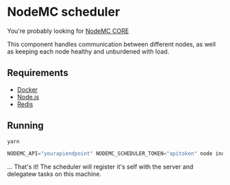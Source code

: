 # NodeMC scheduler

You're probably looking for [NodeMC CORE](https://github.com/NodeMC/CORE)

This component handles communication between different nodes, as well as keeping
each node healthy and unburdened with load.

## Requirements

  * [Docker](https://docker.com)
  * [Node.js](https://nodejs.org)
  * [Redis](https://redis.io)

## Running

```js
yarn

NODEMC_API="yourapiendpoint" NODEMC_SCHEDULER_TOKEN="apitoken" node index.js
```

... That's it! The scheduler will register it's self with the server and delegatew
tasks on this machine.

